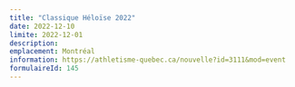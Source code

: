 ```yaml
---
title: "Classique Héloïse 2022"
date: 2022-12-10
limite: 2022-12-01
description:
emplacement: Montréal
information: https://athletisme-quebec.ca/nouvelle?id=3111&mod=event
formulaireId: 145
---
```

